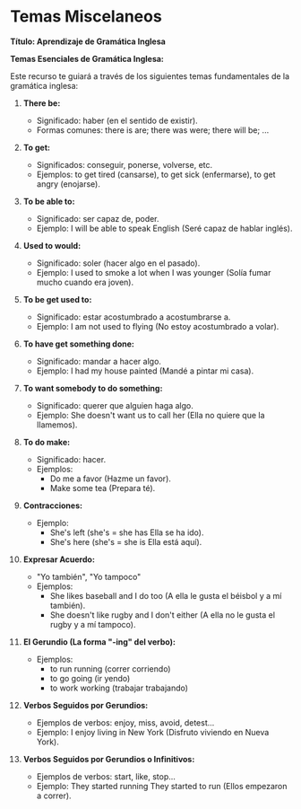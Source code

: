 # Temas Miscelaneos


**Título: Aprendizaje de Gramática Inglesa**

**Temas Esenciales de Gramática Inglesa:**

Este recurso te guiará a través de los siguientes temas fundamentales de la gramática inglesa:

1.  **There be:**
    *   Significado: haber (en el sentido de existir).
    *   Formas comunes: there is are; there was were; there will be; ...

2.  **To get:**
    *   Significados: conseguir, ponerse, volverse, etc.
    *   Ejemplos: to get tired (cansarse), to get sick (enfermarse), to get angry (enojarse).

3.  **To be able to:**
    *   Significado: ser capaz de, poder.
    *   Ejemplo: I will be able to speak English (Seré capaz de hablar inglés).

4.  **Used to would:**
    *   Significado: soler (hacer algo en el pasado).
    *   Ejemplo: I used to smoke a lot when I was younger (Solía fumar mucho cuando era joven).

5.  **To be get used to:**
    *   Significado: estar acostumbrado a   acostumbrarse a.
    *   Ejemplo: I am not used to flying (No estoy acostumbrado a volar).

6.  **To have get something done:**
    *   Significado: mandar a hacer algo.
    *   Ejemplo: I had my house painted (Mandé a pintar mi casa).

7.  **To want somebody to do something:**
    *   Significado: querer que alguien haga algo.
    *   Ejemplo: She doesn't want us to call her (Ella no quiere que la llamemos).

8.  **To do make:**
    *   Significado: hacer.
    *   Ejemplos:
        *   Do me a favor (Hazme un favor).
        *   Make some tea (Prepara té).

9.  **Contracciones:**
    *   Ejemplo:
        *   She's left (she's = she has    Ella se ha ido).
        *   She's here (she's = she is    Ella está aquí).

10. **Expresar Acuerdo:**
    *   "Yo también", "Yo tampoco"
    *   Ejemplos:
        *   She likes baseball and I do too (A ella le gusta el béisbol y a mí también).
        *   She doesn't like rugby and I don't either (A ella no le gusta el rugby y a mí tampoco).

11. **El Gerundio (La forma "-ing" del verbo):**
    *   Ejemplos:
        *   to run    running (correr    corriendo)
        *   to go    going (ir    yendo)
        *   to work    working (trabajar    trabajando)

12. **Verbos Seguidos por Gerundios:**
    *   Ejemplos de verbos: enjoy, miss, avoid, detest...
    *   Ejemplo: I enjoy living in New York (Disfruto viviendo en Nueva York).

13. **Verbos Seguidos por Gerundios o Infinitivos:**
    *   Ejemplos de verbos: start, like, stop...
    *   Ejemplo: They started running   They started to run (Ellos empezaron a correr).

